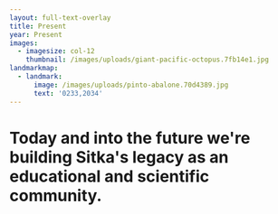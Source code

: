 ```yaml
---
layout: full-text-overlay
title: Present
year: Present
images:
  - imagesize: col-12
    thumbnail: /images/uploads/giant-pacific-octopus.7fb14e1.jpg
landmarkmap:
  - landmark:
      image: /images/uploads/pinto-abalone.70d4389.jpg
      text: '0233,2034'
---
```

# Today and into the future we're building Sitka's legacy as an educational and scientific community.
